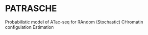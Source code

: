 # PATRASCHE
Probabilistic model of ATac-seq for RAndom (Stochastic) CHromatin configulation Estimation
